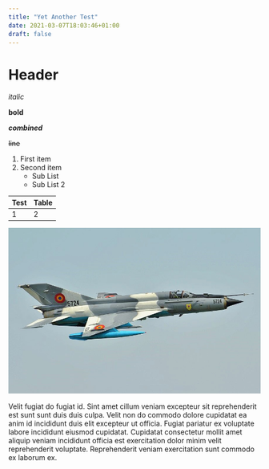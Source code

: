 ```yaml
---
title: "Yet Another Test"
date: 2021-03-07T18:03:46+01:00
draft: false
---
```


# Header

*italic*

**bold**

***combined***

~~line~~

1. First item
2. Second item
    * Sub List
    * Sub List 2

Test | Table
--- | ---
1 | 2

![Example image](mig21.jpg)


Velit fugiat do fugiat id. Sint amet cillum veniam excepteur sit reprehenderit est sunt sunt duis duis culpa. Velit non do commodo dolore cupidatat ea anim id incididunt duis elit excepteur ut officia. Fugiat pariatur ex voluptate labore incididunt eiusmod cupidatat. Cupidatat consectetur mollit amet aliquip veniam incididunt officia est exercitation dolor minim velit reprehenderit voluptate. Reprehenderit veniam exercitation sunt commodo ex laborum ex.

